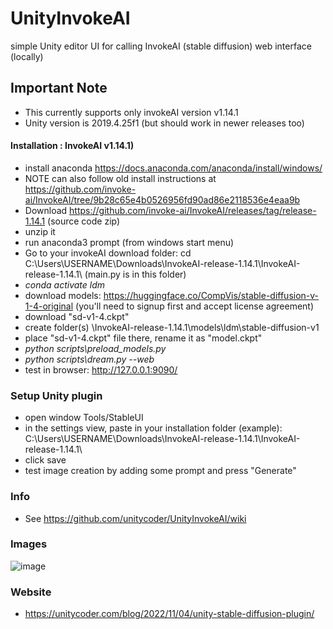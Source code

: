 # UnityInvokeAI
simple Unity editor UI for calling InvokeAI (stable diffusion) web interface (locally)

## Important Note
- This currently supports only invokeAI version v1.14.1
- Unity version is 2019.4.25f1 (but should work in newer releases too)

#### Installation : InvokeAI v1.14.1)
- install anaconda https://docs.anaconda.com/anaconda/install/windows/
- NOTE can also follow old install instructions at https://github.com/invoke-ai/InvokeAI/tree/9b28c65e4b0526956fd90ad86e2118536e4eaa9b
- Download https://github.com/invoke-ai/InvokeAI/releases/tag/release-1.14.1 (source code zip)
- unzip it
- run anaconda3 prompt (from windows start menu)
- Go to your invokeAI download folder: cd C:\Users\USERNAME\Downloads\InvokeAI-release-1.14.1\InvokeAI-release-1.14.1\ (main.py is in this folder)
- *conda activate ldm*
- download models: https://huggingface.co/CompVis/stable-diffusion-v-1-4-original (you'll need to signup first and accept license agreement)
- download "sd-v1-4.ckpt"
- create folder(s) \InvokeAI-release-1.14.1\models\ldm\stable-diffusion-v1
- place "sd-v1-4.ckpt" file there, rename it as "model.ckpt"
- *python scripts\preload_models.py*
- *python scripts\dream.py --web*
- test in browser: http://127.0.0.1:9090/

### Setup Unity plugin
- open window Tools/StableUI
- in the settings view, paste in your installation folder (example): C:\Users\USERNAME\Downloads\InvokeAI-release-1.14.1\InvokeAI-release-1.14.1\
- click save
- test image creation by adding some prompt and press "Generate"

### Info
- See https://github.com/unitycoder/UnityInvokeAI/wiki

### Images
![image](https://user-images.githubusercontent.com/5438317/200028080-b592525d-5db1-4bc3-acdd-cb40de51a187.png)

### Website
- https://unitycoder.com/blog/2022/11/04/unity-stable-diffusion-plugin/
